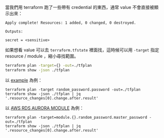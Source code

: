 當我們用 terraform 跑了一些帶有 credential 的東西，通常 value 不會直接被顯示出來：

```
Apply complete! Resources: 1 added, 0 changed, 0 destroyed.

Outputs:

secret = <sensitive>
```

如果想看 value 可以去 `terraform.tfstate` 裡面找，這時候可以用 `-target` 指定 resource / module ，縮小尋找範圍。

```sh
terraform plan -target={} -out=./tfplan
terraform show -json ./tfplan
```

以 [example](./example/) 為例：

```
terraform plan -target random_password.password -out=./tfplan
terraform show -json ./tfplan | jq '.resource_changes[0].change.after.result'

```

以 [AWS RDS AURORA MODULE](https://github.com/terraform-aws-modules/terraform-aws-rds-aurora) 為例：

```
terraform plan -target=module.{}.random_password.master_password -out=./tfplan
terraform show -json ./tfplan | jq '.resource_changes[0].change.after.result'
```

